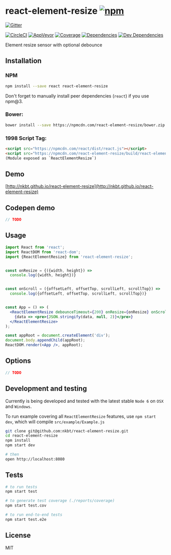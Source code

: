 # react-element-resize [![npm](https://img.shields.io/npm/v/react-element-resize.svg?style=flat-square)](https://www.npmjs.com/package/react-element-resize)

[![Gitter](https://img.shields.io/gitter/room/nkbt/help.svg?style=flat-square)](https://gitter.im/nkbt/help)

[![CircleCI](https://img.shields.io/circleci/project/nkbt/react-element-resize.svg?style=flat-square&label=nix-build)](https://circleci.com/gh/nkbt/react-element-resize)
[![AppVeyor](https://img.shields.io/appveyor/ci/nkbt/react-element-resize.svg?style=flat-square&label=win-build)](https://ci.appveyor.com/project/nkbt/react-element-resize)
[![Coverage](https://img.shields.io/codecov/c/github/nkbt/react-element-resize.svg?style=flat-square)](https://codecov.io/github/nkbt/react-element-resize?branch=master)
[![Dependencies](https://img.shields.io/david/nkbt/react-element-resize.svg?style=flat-square)](https://david-dm.org/nkbt/react-element-resize)
[![Dev Dependencies](https://img.shields.io/david/dev/nkbt/react-element-resize.svg?style=flat-square)](https://david-dm.org/nkbt/react-element-resize#info=devDependencies)

Element resize sensor with optional debounce

## Installation

### NPM
```sh
npm install --save react react-element-resize
```

Don't forget to manually install peer dependencies (`react`) if you use npm@3.


### Bower:
```sh
bower install --save https://npmcdn.com/react-element-resize/bower.zip
```


### 1998 Script Tag:
```html
<script src="https://npmcdn.com/react/dist/react.js"></script>
<script src="https://npmcdn.com/react-element-resize/build/react-element-resize.js"></script>
(Module exposed as `ReactElementResize`)
```


## Demo

[http://nkbt.github.io/react-element-resize](http://nkbt.github.io/react-element-resize)

## Codepen demo

```js
// TODO
```

## Usage
```jsx
import React from 'react';
import ReactDOM from 'react-dom';
import {ReactElementResize} from 'react-element-resize';


const onResize = {({width, height}) =>
  console.log({width, height})}


const onScroll = ({offsetLeft, offsetTop, scrollLeft, scrollTop}) =>
  console.log({offsetLeft, offsetTop, scrollLeft, scrollTop})}


const App = () => (
  <ReactElementResize debounceTimeout={200} onResize={onResize} onScroll={onScroll}>
    {data => <pre>{JSON.stringify(data, null, 2)}</pre>}
  </ReactElementResize>
);

const appRoot = document.createElement('div');
document.body.appendChild(appRoot);
ReactDOM.render(<App />, appRoot);
```

## Options

```js
// TODO
```

## Development and testing

Currently is being developed and tested with the latest stable `Node 6` on `OSX` and `Windows`.

To run example covering all `ReactElementResize` features, use `npm start dev`, which will compile `src/example/Example.js`

```bash
git clone git@github.com:nkbt/react-element-resize.git
cd react-element-resize
npm install
npm start dev

# then
open http://localhost:8080
```

## Tests

```bash
# to run tests
npm start test

# to generate test coverage (./reports/coverage)
npm start test.cov

# to run end-to-end tests
npm start test.e2e
```

## License

MIT
